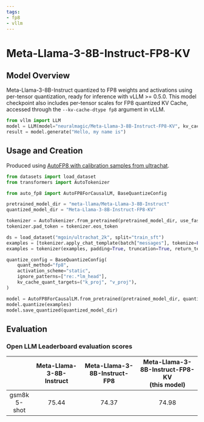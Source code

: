 ```yaml
---
tags:
- fp8
- vllm
---
```


# Meta-Llama-3-8B-Instruct-FP8-KV

## Model Overview
Meta-Llama-3-8B-Instruct quantized to FP8 weights and activations using per-tensor quantization, ready for inference with vLLM >= 0.5.0.
This model checkpoint also includes per-tensor scales for FP8 quantized KV Cache, accessed through the `--kv-cache-dtype fp8` argument in vLLM.

```python
from vllm import LLM
model = LLM(model="neuralmagic/Meta-Llama-3-8B-Instruct-FP8-KV", kv_cache_dtype="fp8")
result = model.generate("Hello, my name is")
```

## Usage and Creation
Produced using [AutoFP8 with calibration samples from ultrachat](https://github.com/neuralmagic/AutoFP8/blob/147fa4d9e1a90ef8a93f96fc7d9c33056ddc017a/example_dataset.py).

```python
from datasets import load_dataset
from transformers import AutoTokenizer

from auto_fp8 import AutoFP8ForCausalLM, BaseQuantizeConfig

pretrained_model_dir = "meta-llama/Meta-Llama-3-8B-Instruct"
quantized_model_dir = "Meta-Llama-3-8B-Instruct-FP8-KV"

tokenizer = AutoTokenizer.from_pretrained(pretrained_model_dir, use_fast=True)
tokenizer.pad_token = tokenizer.eos_token

ds = load_dataset("mgoin/ultrachat_2k", split="train_sft")
examples = [tokenizer.apply_chat_template(batch["messages"], tokenize=False) for batch in ds]
examples = tokenizer(examples, padding=True, truncation=True, return_tensors="pt").to("cuda")

quantize_config = BaseQuantizeConfig(
    quant_method="fp8",
    activation_scheme="static",
    ignore_patterns=["re:.*lm_head"],
    kv_cache_quant_targets=("k_proj", "v_proj"),
)

model = AutoFP8ForCausalLM.from_pretrained(pretrained_model_dir, quantize_config)
model.quantize(examples)
model.save_quantized(quantized_model_dir)
```

## Evaluation

### Open LLM Leaderboard evaluation scores
|                      | Meta-Llama-3-8B-Instruct | Meta-Llama-3-8B-Instruct-FP8 | Meta-Llama-3-8B-Instruct-FP8-KV<br>(this model) |
| :------------------: | :----------------------: | :--------------------------: | :---------------------------------------------: |
| gsm8k<br>5-shot      | 75.44                    | 74.37                        | 74.98                                           |

